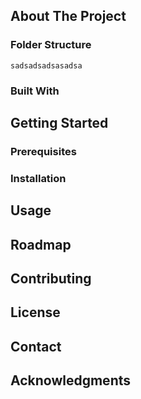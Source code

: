 ## About The Project

### Folder Structure
    sadsadsadsasadsa

### Built With



## Getting Started

### Prerequisites

### Installation



## Usage



## Roadmap



## Contributing



## License



## Contact



## Acknowledgments
